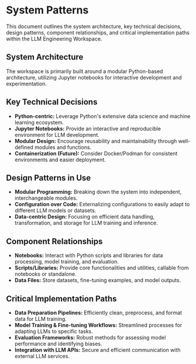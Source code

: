 # System Patterns

This document outlines the system architecture, key technical decisions, design patterns, component relationships, and critical implementation paths within the LLM Engineering Workspace.

## System Architecture
The workspace is primarily built around a modular Python-based architecture, utilizing Jupyter notebooks for interactive development and experimentation.

## Key Technical Decisions
- **Python-centric:** Leverage Python's extensive data science and machine learning ecosystem.
- **Jupyter Notebooks:** Provide an interactive and reproducible environment for LLM development.
- **Modular Design:** Encourage reusability and maintainability through well-defined modules and functions.
- **Containerization (Future):** Consider Docker/Podman for consistent environments and easier deployment.

## Design Patterns in Use
- **Modular Programming:** Breaking down the system into independent, interchangeable modules.
- **Configuration over Code:** Externalizing configurations to easily adapt to different LLM models or datasets.
- **Data-centric Design:** Focusing on efficient data handling, transformation, and storage for LLM training and inference.

## Component Relationships
- **Notebooks:** Interact with Python scripts and libraries for data processing, model training, and evaluation.
- **Scripts/Libraries:** Provide core functionalities and utilities, callable from notebooks or standalone.
- **Data Files:** Store datasets, fine-tuning examples, and model outputs.

## Critical Implementation Paths
- **Data Preparation Pipelines:** Efficiently clean, preprocess, and format data for LLM training.
- **Model Training & Fine-tuning Workflows:** Streamlined processes for adapting LLMs to specific tasks.
- **Evaluation Frameworks:** Robust methods for assessing model performance and identifying biases.
- **Integration with LLM APIs:** Secure and efficient communication with external LLM services.
